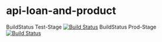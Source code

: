 # api-loan-and-product
BuildStatus Test-Stage [![Build Status](https://dev.azure.com/interhyp/interhyp/_apis/build/status/Digital%20Products/Clans/Business%20Adaption/Partner%20Excellence%20I/DP.ExternalAPIGateway.Deploy.Gateway?branchName=master&stageName=Test)](https://dev.azure.com/interhyp/interhyp/_build/latest?definitionId=6&branchName=master)
BuildStatus Prod-Stage [![Build Status](https://dev.azure.com/interhyp/interhyp/_apis/build/status/Digital%20Products/Clans/Business%20Adaption/Partner%20Excellence%20I/DP.ExternalAPIGateway.Deploy.Gateway?branchName=master&stageName=Production)](https://dev.azure.com/interhyp/interhyp/_build/latest?definitionId=6&branchName=master)
